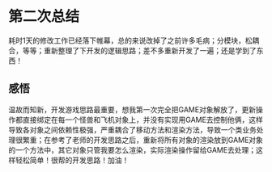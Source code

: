 # 第二次总结
耗时1天的修改工作已经落下帷幕，总的来说改掉了之前许多毛病；分模块，松耦合，等等；重新整理了下开发的逻辑思路；差不多重新开发了一遍；还是学到了东西！
## 感悟
温故而知新，开发游戏思路最重要，想我第一次完全把GAME对象解放了，更新操作都直接绑定在每一个怪兽和飞机对象上，并没有实现用GAME去控制他俩，这样导致各对象之间依赖性极强，严重耦合了移动方法和渲染方法，导致一个类业务处理很繁重；在参考了老师的开发思路之后，重新将所有对象的渲染放到GAME对象的一个方法中，其它对象只管我要怎么渲染，实际渲染操作留给GAME去处理；这样轻松简单！很帮的开发思路！加油！